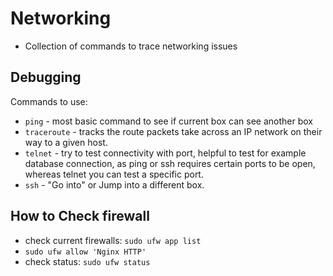 # Networking
- Collection of commands to trace networking issues

## Debugging
Commands to use:
- `ping` - most basic command to see if current box can see another box
- `traceroute` - tracks the route packets take across an IP network on their way to a given host.
- `telnet` - try to test connectivity with port, helpful to test for example database connection, as ping or ssh requires certain ports to be open, whereas telnet you can test a specific port.
- `ssh` - "Go into" or Jump into a different box.

## How to Check firewall
- check current firewalls: `sudo ufw app list`
- `sudo ufw allow 'Nginx HTTP'`
- check status: `sudo ufw status`
